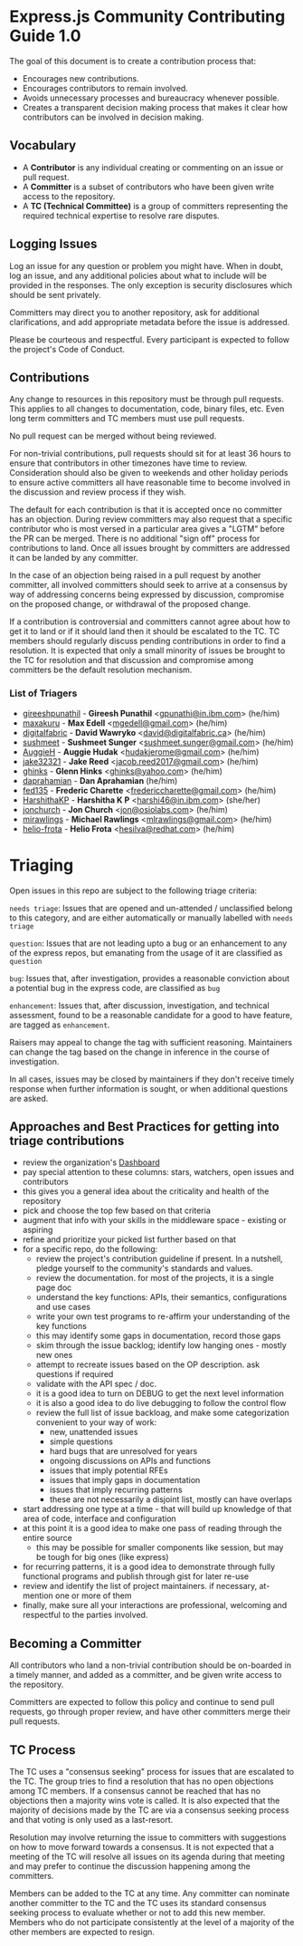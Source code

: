# Express.js Community Contributing Guide 1.0

The goal of this document is to create a contribution process that:

* Encourages new contributions.
* Encourages contributors to remain involved.
* Avoids unnecessary processes and bureaucracy whenever possible.
* Creates a transparent decision making process that makes it clear how
contributors can be involved in decision making.

## Vocabulary

* A **Contributor** is any individual creating or commenting on an issue or pull request.
* A **Committer** is a subset of contributors who have been given write access to the repository.
* A **TC (Technical Committee)** is a group of committers representing the required technical
expertise to resolve rare disputes.

## Logging Issues

Log an issue for any question or problem you might have. When in doubt, log an issue, and
any additional policies about what to include will be provided in the responses. The only
exception is security disclosures which should be sent privately.

Committers may direct you to another repository, ask for additional clarifications, and
add appropriate metadata before the issue is addressed.

Please be courteous and respectful. Every participant is expected to follow the
project's Code of Conduct.

## Contributions

Any change to resources in this repository must be through pull requests. This applies to all changes
to documentation, code, binary files, etc. Even long term committers and TC members must use
pull requests.

No pull request can be merged without being reviewed.

For non-trivial contributions, pull requests should sit for at least 36 hours to ensure that
contributors in other timezones have time to review. Consideration should also be given to
weekends and other holiday periods to ensure active committers all have reasonable time to
become involved in the discussion and review process if they wish.

The default for each contribution is that it is accepted once no committer has an objection.
During review committers may also request that a specific contributor who is most versed in a
particular area gives a "LGTM" before the PR can be merged. There is no additional "sign off"
process for contributions to land. Once all issues brought by committers are addressed it can
be landed by any committer.

In the case of an objection being raised in a pull request by another committer, all involved
committers should seek to arrive at a consensus by way of addressing concerns being expressed
by discussion, compromise on the proposed change, or withdrawal of the proposed change.

If a contribution is controversial and committers cannot agree about how to get it to land
or if it should land then it should be escalated to the TC. TC members should regularly
discuss pending contributions in order to find a resolution. It is expected that only a
small minority of issues be brought to the TC for resolution and that discussion and
compromise among committers be the default resolution mechanism.

### List of Triagers

* [gireeshpunathil](https://github.com/gireeshpunathil) - **Gireesh Punathil** &lt;gpunathi@in.ibm.com&gt; (he/him)
* [maxakuru](https://github.com/maxakuru) - **Max Edell** &lt;mgedell@gmail.com&gt; (he/him)
* [digitaIfabric](https://github.com/digitaIfabric) - **David Wawryko** &lt;david@digitalfabric.ca&gt; (he/him)
* [sushmeet](https://github.com/sushmeet) - **Sushmeet Sunger** &lt;sushmeet.sunger@gmail.com&gt; (he/him)
* [AuggieH](https://github.com/auggieh) - **Auggie Hudak** &lt;hudakjerome@gmail.com&gt; (he/him)
* [jake32321](https://github.com/jake32321) - **Jake Reed** &lt;jacob.reed2017@gmail.com&gt; (he/him)
* [ghinks](https://github.com/ghinks) - **Glenn Hinks** &lt;ghinks@yahoo.com&gt; (he/him)
* [daprahamian](https://github.com/daprahamian) - **Dan Aprahamian** (he/him)
* [fed135](https://github.com/fed135) - **Frederic Charette** &lt;fredericcharette@gmail.com&gt; (he/him)
* [HarshithaKP](https://github.com/HarshithaKP) - **Harshitha K P** &lt;harshi46@in.ibm.com&gt; (she/her)
* [jonchurch](https://github.com/jonchurch) - **Jon Church** &lt;jon@osiolabs.com&gt; (he/him)
* [mirawlings](https://github.com/mirawlings) - **Michael Rawlings** &lt;mlrawlings@gmail.com&gt; (he/him)
* [helio-frota](https://github.com/helio-frota) - **Helio Frota** &lt;hesilva@redhat.com&gt; (he/him)

# Triaging

Open issues in this repo are subject to the following triage criteria:

`needs triage`: Issues that are opened and un-attended / unclassified belong to this
category, and are either automatically or manually labelled with `needs triage`

`question`: Issues that are not leading upto a bug or an enhancement to any of the
express repos, but emanating from the usage of it are classified as `question`

`bug`: Issues that, after investigation, provides a reasonable conviction about
a potential bug in the express code, are classified as `bug`

`enhancement`: Issues that, after discussion, investigation, and technical assessment,
found to be a reasonable candidate for a good to have feature, are tagged as `enhancement`.

Raisers may appeal to change the tag with sufficient reasoning.
Maintainers can change the tag based on the change in inference in the course of investigation.

In all cases, issues may be closed by maintainers if they don't receive timely response when
further information is sought, or when additional questions are asked.

## Approaches and Best Practices for getting into triage contributions

 - review the organization's [Dashboard][]
 - pay special attention to these columns: stars, watchers, open issues and contributors
 - this gives you a general idea about the criticality and health of the repository
 - pick and choose the top few based on that criteria
 - augment that info with your skills in the middleware space - existing or aspiring
 - refine and prioritize your picked list further based on that
 - for a specific repo, do the following:
   - review the project's contribution guideline if present. In a nutshell, pledge yourself to the community's standards and values.
   - review the documentation. for most of the projects, it is a single page doc
   - understand the key functions: APIs, their semantics, configurations and use cases
   - write your own test programs to re-affirm your understanding of the key functions
   - this may identify some gaps in documentation, record those gaps
   - skim through the issue backlog; identify low hanging ones - mostly new ones
   - attempt to recreate issues based on the OP description. ask questions if required
   - validate with the API spec / doc.
   - it is a good idea to turn on DEBUG to get the next level information
   - it is also a good idea to do live debugging to follow the control flow
   - review the full list of issue backloag, and make some categorization convenient to your way of work:
     - new, unattended issues
     - simple questions
     - hard bugs that are unresolved for years
     - ongoing discussions on APIs and functions
     - issues that imply potential RFEs
     - issues that imply gaps in documentation
     - issues that imply recurring patterns
     - these are not necessarily a disjoint list, mostly can have overlaps
  - start addressing one type at a time - that will build up knowledge of that area of code, interface and configuration
  - at this point it is a good idea to make one pass of reading through the entire source
    - this may be possible for smaller components like session, but may be tough for big ones (like express)
  - for recurring patterns, it is a good idea to demonstrate through fully functional programs and publish through gist for later re-use
  - review and identify the list of project maintainers. if necessary, at-mention one or more of them
  - finally, make sure all your interactions are professional, welcoming and respectful to the parties involved.

## Becoming a Committer

All contributors who land a non-trivial contribution should be on-boarded in a timely manner,
and added as a committer, and be given write access to the repository.

Committers are expected to follow this policy and continue to send pull requests, go through
proper review, and have other committers merge their pull requests.

## TC Process

The TC uses a "consensus seeking" process for issues that are escalated to the TC.
The group tries to find a resolution that has no open objections among TC members.
If a consensus cannot be reached that has no objections then a majority wins vote
is called. It is also expected that the majority of decisions made by the TC are via
a consensus seeking process and that voting is only used as a last-resort.

Resolution may involve returning the issue to committers with suggestions on how to
move forward towards a consensus. It is not expected that a meeting of the TC
will resolve all issues on its agenda during that meeting and may prefer to continue
the discussion happening among the committers.

Members can be added to the TC at any time. Any committer can nominate another committer
to the TC and the TC uses its standard consensus seeking process to evaluate whether or
not to add this new member. Members who do not participate consistently at the level of
a majority of the other members are expected to resign.

[Dashboard]: https://expressjs.github.io/statusboard/projects
